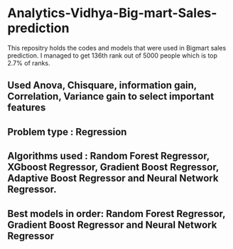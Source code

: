 # Analytics-Vidhya-Big-mart-Sales-prediction
This repositry holds the codes and models that were used in Bigmart sales prediction. I managed to get 136th rank out of 5000 people which is top 2.7% of ranks.

## Used Anova, Chisquare, information gain, Correlation, Variance gain to select important features
## Problem type : Regression
## Algorithms used : Random Forest Regressor, XGboost Regressor, Gradient Boost Regressor, Adaptive Boost Regressor and Neural Network Regressor.
## Best models in order: Random Forest Regressor, Gradient Boost Regressor and Neural Network Regressor

